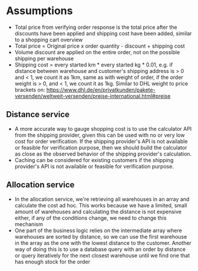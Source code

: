# Assumptions
- Total price from verifying order response is the total price after the discounts have been applied and shipping cost have been added, similar to a shopping cart overview
- Total price = Original price x order quantity - discount + shipping cost
- Volume discount are applied on the entire order, not on the possible shipping per warehouse
- Shipping cost = every started km * every started kg * 0.01, e.g. if distance between warehouse and customer's shipping address is > 0 and < 1, we count it as 1km, same as with weight of order, if the order weight is > 0, and < 1, we count it as 1kg. Similar to DHL weight to price brackets on: https://www.dhl.de/en/privatkunden/pakete-versenden/weltweit-versenden/preise-international.html#preise


## Distance service
- A more accurate way to gauge shopping cost is to use the calculator API from the shipping provider, given this can be used with no or very low cost for order verification. If the shipping provider's API is not available or feasible for verification purpose, then we should build the calculator as close as the observed behavior of the shipping provider's calculation.
- Caching can be considered for existing customers if the shipping provider's API is not available or feasible for verification purpose.

## Allocation service
- In the allocation service, we're retrieving all warehouses in an array and calculate the cost ad hoc. This works because we have a limited, small amount of warehouses and calculating the distance is not expensive either, if any of the conditions change, we need to change this mechanism
- One part of the business logic relies on the intermediate array where warehouses are sorted by distance, so we can use the first warehouse in the array as the one with the lowest distance to the customer. Another way of doing this is to use a database query with an order by distance or query iteratively for the next closest warehouse until we find one that has enough stock for the order
